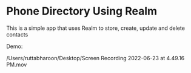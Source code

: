 # Phone Directory Using Realm

This is a simple app that uses Realm to store, create, update and delete contacts

Demo:

/Users/ruttabharoon/Desktop/Screen Recording 2022-06-23 at 4.49.16 PM.mov
